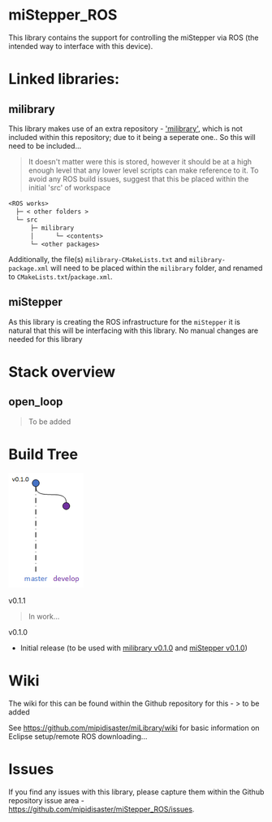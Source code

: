 # miStepper_ROS
This library contains the support for controlling the miStepper via ROS (the intended way to interface with this device).

# Linked libraries:
## milibrary
This library makes use of an extra repository - ['milibrary'](https://github.com/mipidisaster/miLibrary), which is not included within this repository; due to it being a seperate one.. So this will need to be included...
> It doesn't matter were this is stored, however it should be at a high enough level that any lower level scripts can make reference to it.
> To avoid any ROS build issues, suggest that this be placed within the initial 'src' of workspace
```
<ROS works>
  ├─ < other folders >
  └─ src
      ├─ milibrary
      │      └─ <contents>
      └─ <other packages>
```
Additionally, the file(s) `milibrary-CMakeLists.txt` and `milibrary-package.xml` will need to be placed within the `milibrary` folder, and renamed to `CMakeLists.txt`/`package.xml`.

## miStepper
As this library is creating the ROS infrastructure for the `miStepper` it is natural that this will be interfacing with this library. No manual changes are needed for this library

# Stack overview
## open_loop
> To be added


# Build Tree
![build tree](/_image/Build_tree.png)

v0.1.1
> In work...

v0.1.0
* Initial release (to be used with [milibrary v0.1.0](https://github.com/mipidisaster/miLibrary/tree/v0.1.0) and [miStepper v0.1.0](https://github.com/mipidisaster/miStepper))

# Wiki
The wiki for this can be found within the Github repository for this - > to be added

See https://github.com/mipidisaster/miLibrary/wiki for basic information on Eclipse setup/remote ROS downloading...

# Issues
If you find any issues with this library, please capture them within the Github repository issue area - https://github.com/mipidisaster/miStepper_ROS/issues.
